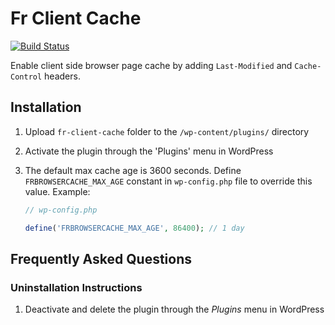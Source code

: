 # Fr Client Cache #

[![Build Status](https://travis-ci.org/fahrirusliyadi/fr-client-cache.svg?branch=master)](https://travis-ci.org/fahrirusliyadi/fr-client-cache)


Enable client side browser page cache by adding `Last-Modified` and `Cache-Control` headers.

## Installation #

1. Upload `fr-client-cache` folder to the `/wp-content/plugins/` directory
1. Activate the plugin through the 'Plugins' menu in WordPress
1. The default max cache age is 3600 seconds. Define `FRBROWSERCACHE_MAX_AGE` constant in `wp-config.php` file to override this value. Example:

    ~~~php
    // wp-config.php
    
    define('FRBROWSERCACHE_MAX_AGE', 86400); // 1 day
    ~~~

## Frequently Asked Questions ##

### Uninstallation Instructions ###

1. Deactivate and delete the plugin through the *Plugins* menu in WordPress
